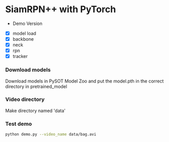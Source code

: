 # SiamRPN++ with PyTorch

- Demo Version

- [x] model load
- [x] backbone
- [x] neck
- [x] rpn
- [x] tracker

### Download models

Download models in PySOT Model Zoo and put the model.pth in the correct directory in pretrained_model

### Video directory

Make directory named 'data'

### Test demo

```bash
python demo.py --video_name data/bag.avi
```
